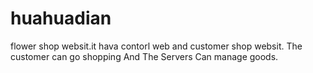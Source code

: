 # huahuadian
flower shop websit.it hava  contorl  web and customer shop websit.  The customer can go shopping And  The Servers Can  manage goods.
